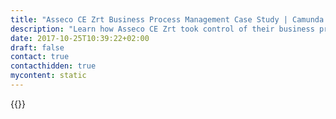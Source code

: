 ```yaml
---
title: "Asseco CE Zrt Business Process Management Case Study | Camunda BPM"
description: "Learn how Asseco CE Zrt took control of their business process automation and improved efficiency in their organization with Camunda. Camunda is the leader for workflow automation based on Java and BPMN 2.0. "
date: 2017-10-25T10:39:22+02:00
draft: false
contact: true
contacthidden: true
mycontent: static
---
```

{{<case-study-single
company="Asseco Central Europe Zrt."
companydescription="<p>We are a global solution provider for consumer finance market players. We at Statlogics specialize in risk management and retail lending business consulting and we provide a consumer finance platform, our software suite covers the whole life cycle of consumer loans from loan origination to collections management.</p><p>Statlogics is a knowledge center for risk assessment and management. Our team of experienced consultants provide support for companies in different industries dealing with a mass number of customers. We help our partners to manage their business risks and optimize their processes.</p><p>As a member of the Asseco group, one of the biggest software houses in Europe, we are part of a global network. As a local distributor we provide IT solutions to different sectors of industries such as banking and insurance, telecommunication, public administration, energy and healthcare.</p>"
customerquote=""
teaser=""
usecase=""
videolink=""
logo="//images.ctfassets.net/vpidbgnakfvf/5eoymow6woyeuEGsM0AUse/893c674f43cfb9b3e61b818eb513abf1/asseco-central-europe.svg"
pdf=""
thumbnail="">}}